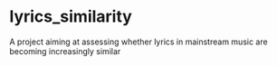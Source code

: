 # lyrics_similarity
A project aiming at assessing whether lyrics in mainstream music are becoming increasingly similar
